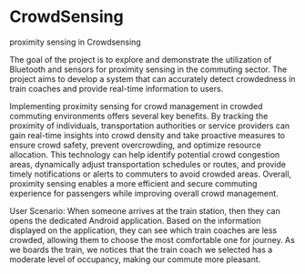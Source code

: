 # CrowdSensing

proximity sensing in Crowdsensing 
 
The goal of the project is to explore and demonstrate the utilization of Bluetooth and sensors for proximity sensing in the commuting sector. 
The project aims to develop a system that can accurately detect crowdedness in train coaches and provide real-time information to users. 

Implementing proximity sensing for crowd management in crowded commuting environments offers several key benefits. 
By tracking the proximity of individuals, transportation authorities or service providers can gain real-time insights into crowd density and take proactive measures to ensure crowd safety, prevent overcrowding, and optimize resource allocation.
This technology can help identify potential crowd congestion areas, dynamically adjust transportation schedules or routes, and provide timely notifications or alerts to commuters to avoid crowded areas.
Overall, proximity sensing enables a more efficient and secure commuting experience for passengers while improving overall crowd management. 

User Scenario: 
When someone arrives at the train station, then they can opens the dedicated Android application. 
Based on the information displayed on the application, they can see which train coaches are less crowded, allowing them to choose the most comfortable one for journey.
As we boards the train, we notices that the train coach we selected has a moderate level of occupancy, making our commute more pleasant. 

 



 
